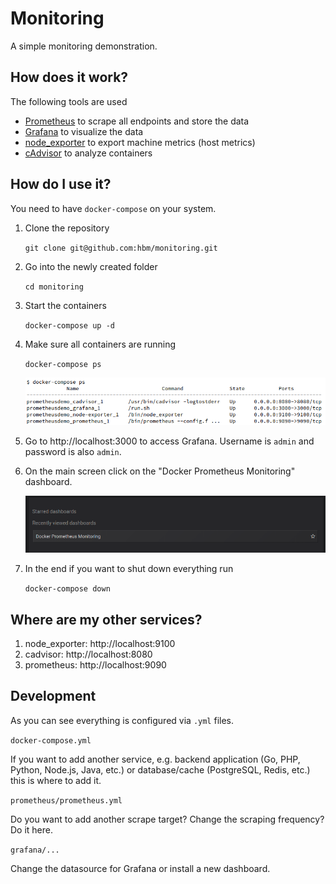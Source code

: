 
# Monitoring

A simple monitoring demonstration.

## How does it work?

The following tools are used

- [Prometheus](https://prometheus.io/) to scrape all endpoints and store the data
- [Grafana](https://grafana.com/) to visualize the data
- [node_exporter](https://github.com/prometheus/node_exporter) to export machine metrics (host metrics)
- [cAdvisor](https://github.com/google/cadvisor) to analyze containers

## How do I use it?

You need to have `docker-compose` on your system.

1. Clone the repository

    `git clone git@github.com:hbm/monitoring.git`

1. Go into the newly created folder

    `cd monitoring`

1. Start the containers

    `docker-compose up -d`

1. Make sure all containers are running

    `docker-compose ps`

    ![ps](screenshots/docker-compose-ps.png)

1. Go to http://localhost:3000 to access Grafana. Username is `admin` and password is also `admin`.

1. On the main screen click on the "Docker Prometheus Monitoring" dashboard.

    ![dashboard](screenshots/dashboard.png)

1. In the end if you want to shut down everything run

    `docker-compose down`

## Where are my other services?

1. node_exporter: http://localhost:9100
1. cadvisor: http://localhost:8080
1. prometheus: http://localhost:9090

## Development

As you can see everything is configured via `.yml` files.

`docker-compose.yml`

If you want to add another service, e.g. backend application (Go, PHP, Python, Node.js, Java, etc.) or database/cache (PostgreSQL, Redis, etc.) this is where to add it.

`prometheus/prometheus.yml`

Do you want to add another scrape target? Change the scraping frequency? Do it here.

`grafana/...`

Change the datasource for Grafana or install a new dashboard.